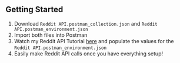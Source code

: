 <!-- GETTING STARTED -->
## Getting Started

1. Download `Reddit API.postman_collection.json` and `Reddit API.postman_environment.json`
2. Import both files into Postman
3. Watch my Reddit API Tutorial [here](https://youtu.be/x9boO9x3TDA) and populate the values for the `Reddit API.postman_environment.json`
4. Easily make Reddit API calls once you have everything setup!

